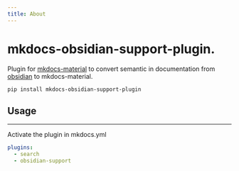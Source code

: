 ```yaml
---
title: About
---
```


# mkdocs-obsidian-support-plugin.

Plugin for [mkdocs-material](https://squidfunk.github.io/mkdocs-material/) to convert semantic in documentation from [obsidian](https://obsidian.md/) to mkdocs-material.


```text
pip install mkdocs-obsidian-support-plugin
```

## Usage
---
Activate the plugin in mkdocs.yml 
```yaml
plugins:
  - search
  - obsidian-support
```


